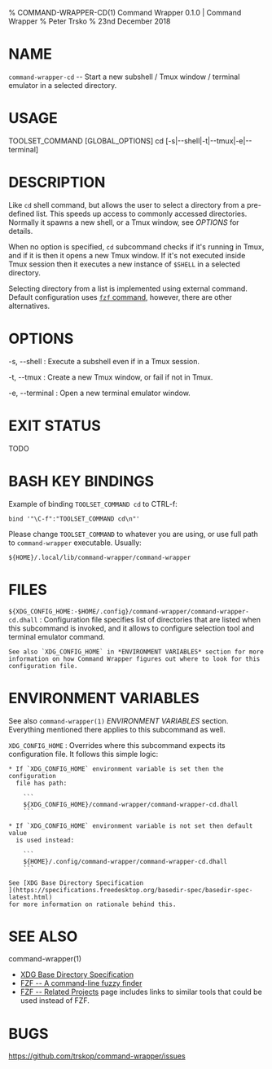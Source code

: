 % COMMAND-WRAPPER-CD(1) Command Wrapper 0.1.0 | Command Wrapper
% Peter Trsko
% 23nd December 2018


# NAME

`command-wrapper-cd` -- Start a new subshell / Tmux window / terminal emulator
in a selected directory.


# USAGE

TOOLSET\_COMMAND \[GLOBAL\_OPTIONS] cd \[-s|\--shell|-t|\--tmux|-e|\--terminal]


# DESCRIPTION

Like `cd` shell command, but allows the user to select a directory from a
pre-defined list.  This speeds up access to commonly accessed directories.
Normally it spawns a new shell, or a Tmux window, see *OPTIONS* for details.

When no option is specified, `cd` subcommand checks if it's running in Tmux,
and if it is then it opens a new Tmux window.  If it's not executed inside Tmux
session then it executes a new instance of `$SHELL` in a selected directory.

Selecting directory from a list is implemented using external command.  Default
configuration uses [`fzf` command](https://github.com/junegunn/fzf), however,
there are other alternatives.


# OPTIONS

-s, \--shell
:   Execute a subshell even if in a Tmux session.

-t, \--tmux
:   Create a new Tmux window, or fail if not in Tmux.

-e, \--terminal
:   Open a new terminal emulator window.


# EXIT STATUS

TODO


# BASH KEY BINDINGS

Example of binding `TOOLSET_COMMAND cd` to CTRL-f:

```
bind '"\C-f":"TOOLSET_COMMAND cd\n"'
```

Please change `TOOLSET_COMMAND` to whatever you are using, or use full path to
`command-wrapper` executable.  Usually:

```
${HOME}/.local/lib/command-wrapper/command-wrapper
```


# FILES

`${XDG_CONFIG_HOME:-$HOME/.config}/command-wrapper/command-wrapper-cd.dhall`
:   Configuration file specifies list of directories that are listed when this
    subcommand is invoked, and it allows to configure selection tool and
    terminal emulator command.

    See also `XDG_CONFIG_HOME` in *ENVIRONMENT VARIABLES* section for more
    information on how Command Wrapper figures out where to look for this
    configuration file.


# ENVIRONMENT VARIABLES

See also `command-wrapper(1)` *ENVIRONMENT VARIABLES* section.  Everything
mentioned there applies to this subcommand as well.

`XDG_CONFIG_HOME`
:   Overrides where this subcommand expects its configuration file.  It follows
    this simple logic:

    * If `XDG_CONFIG_HOME` environment variable is set then the configuration
      file has path:

        ```
        ${XDG_CONFIG_HOME}/command-wrapper/command-wrapper-cd.dhall
        ```

    * If `XDG_CONFIG_HOME` environment variable is not set then default value
      is used instead:

        ```
        ${HOME}/.config/command-wrapper/command-wrapper-cd.dhall
        ```

    See [XDG Base Directory Specification
    ](https://specifications.freedesktop.org/basedir-spec/basedir-spec-latest.html)
    for more information on rationale behind this.


# SEE ALSO

command-wrapper(1)

* [XDG Base Directory Specification
  ](https://specifications.freedesktop.org/basedir-spec/basedir-spec-latest.html)
* [FZF -- A command-line fuzzy finder](https://github.com/junegunn/fzf)
* [FZF -- Related Projects](https://github.com/junegunn/fzf/wiki/Related-projects)
  page includes links to similar tools that could be used instead of FZF.


# BUGS

<https://github.com/trskop/command-wrapper/issues>
